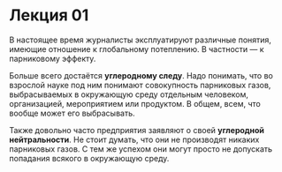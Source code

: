 # Лекция 01

В настоящее время журналисты эксплуатируют различные понятия, имеющие отношение
к глобальному потеплению. В частности &mdash; к парниковому эффекту.

Больше всего достаётся **углеродному следу**. Надо понимать, что во взрослой
науке под ним понимают совокупность парниковых газов, выбрасываемых в
окружающую среду отдельным человеком, организацией, мероприятием или продуктом.
В общем, всем, что вообще может его выбрасывать.

Также довольно часто предприятия заявляют о своей **углеродной нейтральности**.
Не стоит думать, что они не производят никаких парниковых газов. С тем же
успехом они могут просто не допускать попадания всякого в окружающую среду.
